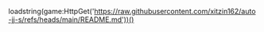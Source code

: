 loadstring(game:HttpGet('https://raw.githubusercontent.com/xitzin162/auto-jj-s/refs/heads/main/README.md'))()
